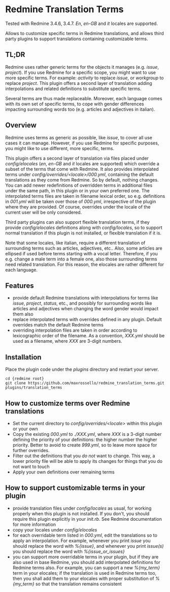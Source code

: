 # Redmine Translation Terms

Tested with Redmine 3.4.6, 3.4.7. *En*, *en-GB* and *it* locales are supported.

Allows to customize specific terms in Redmine translations, and allows third party plugins to support translations containing customizable terms.

## TL;DR

Redmine uses rather generic terms for the objects it manages (e.g. _issue_, _project_). If you use Redmine for a specific scope, you might want to use more specific terms. For example: _activity_ to replace _issue_, or _workgroup_ to replace _project_. This plugin offers a second layer of translation adding interpolations and related definitions to substitute specific terms.

Several terms are thus made replaceable. Moreover, each language comes with its own set of specific terms, to cope with gender differences impacting surrounding words too (e.g. articles and adjectives in italian).

## Overview

Redmine uses terms as generic as possible, like _issue_, to cover all use cases it can manage. However, if you use Redmine for specific purposes, you might like to use different, more specific, terms.

This plugin offers a second layer of translation via files placed under _config/elocales_ (_en_, _en-GB_ and _it_ locales are supported) which override a subset of the terms that come with Redmine. It also provides interpolated terms under _config/overrides/&lt;locale&gt;/000.yml_, containing the default translations as they come from Redmine. So by default, nothing changes.
You can add newer redefinitions of overridden terms in additional files under the same path, in this plugin or in your own preferred one. The interpolated terms files are taken in filename lexical order, so e.g. definitions in *001.yml* will be taken over those of *000.yml*, irrespective of the plugin where they are provided. Of course, overrides under the locale of the current user will be only considered.

Third party plugins can also support flexible translation terms, if they provide *config/elocales* definitions along with *config/locales*, so to support normal translation if this plugin is not installed, or flexible translation if it is.

Note that some locales, like italian, require a different translation of surrounding terms such as articles, adjectives, etc.. Also, some articles are ellipsed if used before terms starting with a vocal letter. Therefore, if you e.g. change a male term into a female one, also those surrounding terms need related translation. For this reason, the elocales are rather different for each language.

## Features

* provide default Redmine translations with interpolations for terms like *issue*, *project*, *status*, etc., and possibly for surrounding words like articles and adjectives when changing the word gender would impact them also
* replace interpolated terms with overrides defined in any plugin. Default overrides match the default Redmine terms
* overriding interpolation files are taken in order according to lexicographic order of the filename. As a convention, *XXX.yml* should be used as a filename, where *XXX* are 3-digit numbers.

## Installation

Place the plugin code under the *plugins* directory and restart your server.

    cd {redmine root}
    git clone https://github.com/maxrossello/redmine_translation_terms.git plugins/translation_terms

## How to customize terms over Redmine translations

* Set the current directory to *config/overrides/&lt;locale&gt;* within this plugin or your own
* Copy the existing *000.yml* to *./XXX.yml*, where *XXX* is a 3-digit number defining the priority of your definitions: the higher number the higher priority. Better to avoid to create *999.yml*, so to leave more space for further overrides.
* Filter out the definitions that you *do not* want to change. This way, a lower priority file will be able to apply its changes for things that you do not want to touch
* Apply your own definitions over remaining terms

## How to support customizable terms in your plugin

* provide translation files under *config/locales* as usual, for working properly when this plugin is not installed. If you don't, you should require this plugin explicitly in your *init.rb*. See Redmine documentation for more information
* copy your locales under *config/elocales*
* for each overridable term listed in *000.yml*, edit the translations so to apply an interpolation. For example, whenever you print *issue* you should replace the word with *%{issue}*, and whenever you print *issue(s)* you should replace the word with *%{issue_or_issues}*
* you can support more overridable terms in your plugin, but if they are also used in base Redmine, you should add interpolated definitions for Redmine terms also. 
For example, you can support a new *%{my_term}* term in your elocales; if the translation is used in Redmine terms too, then you shall add them to your elocales with proper substitution of *%{my_term}* so that the translation remains consistent
